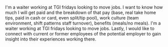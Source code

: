 I'm a waiter working at TGI fridays looking to move jobs. I want to know how much I will get paid and the breakdown of that pay (base, real take home tips, paid in cash or card, even split/tip pool), work culture (team environment, shift patterns staff turnover), benefits (meals/no meals). I'm a waiter working at TGI fridays looking to move jobs. Lastly, I would like to connect with current or former employees of the potential employer to gain insight into their experiences working there.
